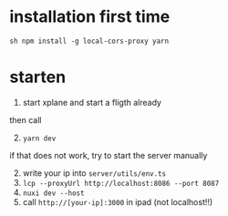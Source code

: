 # installation first time

`sh
npm install -g local-cors-proxy
yarn
`

# starten

1. start xplane and start a fligth already

then call

2. `yarn dev`

if that does not work, try to start the server manually

2. write your ip into `server/utils/env.ts`
2. `lcp --proxyUrl http://localhost:8086 --port 8087`
2. `nuxi dev --host`
3. call `http://[your-ip]:3000` in ipad (not localhost!!)
